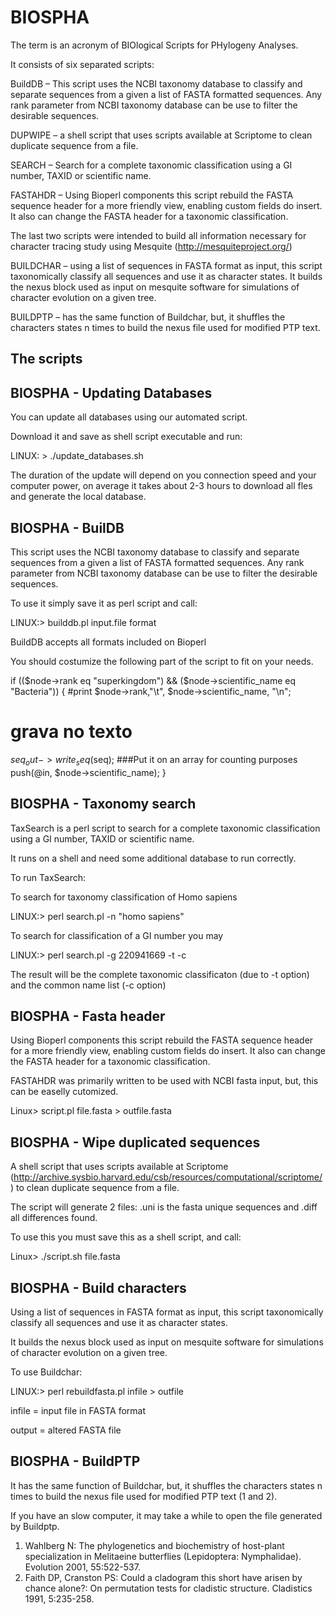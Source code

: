 ﻿# BIOSPHA

The term is an acronym of BIOlogical Scripts for PHylogeny Analyses.

It consists of six separated scripts:

BuildDB – This script uses the NCBI taxonomy database to classify and separate sequences from a given a list of FASTA formatted sequences. Any rank parameter from NCBI taxonomy database can be use to filter the desirable sequences.

DUPWIPE – a shell script that uses scripts available at Scriptome to clean duplicate sequence from a file.

SEARCH – Search for a complete taxonomic classification using a GI number, TAXID or scientific name.

FASTAHDR – Using Bioperl components this script rebuild the FASTA sequence header for a more friendly view, enabling custom fields do insert. It also can change the FASTA header for a taxonomic classification.

The last two scripts were intended to build all information necessary for character tracing study using Mesquite (http://mesquiteproject.org/)

BUILDCHAR – using a list of sequences in FASTA format as input, this script taxonomically classify all sequences and use it as character states. It builds the nexus block used as input on mesquite software for simulations of character evolution on a given tree.

BUILDPTP – has the same function of Buildchar, but, it shuffles the characters states n times to build the nexus file used for modified PTP text.

## The scripts

## BIOSPHA - Updating Databases

You can update all databases using our automated script.

Download it and save as shell script executable and run:

LINUX: > ./update_databases.sh

The duration of the update will depend on you connection speed and your computer power, on average it takes about 2-3 hours to download all fles and generate the local database.

## BIOSPHA - BuilDB

This script uses the NCBI taxonomy database to classify and separate sequences from a given a list of FASTA formatted sequences.
Any rank parameter from NCBI taxonomy database can be use to filter the desirable sequences.

To use it simply save it as perl script and call:

LINUX:> builddb.pl input.file format

BuildDB accepts all formats included on Bioperl

You should costumize the following part of the script to fit on your needs.

if (($node->rank eq "superkingdom") && ($node->scientific_name eq "Bacteria"))
{
#print $node->rank,"\t", $node->scientific_name, "\n";
# grava no texto
$seq_out->write_seq($seq);
###Put it on an array for counting purposes
push(@in, $node->scientific_name);
} 

## BIOSPHA - Taxonomy search
TaxSearch is a perl script to search for a complete taxonomic classification using a GI number, TAXID or scientific name.

It runs on a shell and need some additional database to run correctly.


To run TaxSearch:

To search for taxonomy classification of Homo sapiens

LINUX:> perl search.pl -n "homo sapiens"

To search for classification of a GI number you may

LINUX:> perl search.pl -g 220941669 -t -c

The result will be the complete taxonomic classificaton (due to -t option) and the common name list (-c option)

## BIOSPHA - Fasta header
Using Bioperl components this script rebuild the FASTA sequence header for a more friendly view, enabling custom fields do insert. It also can change the FASTA header for a taxonomic classification.

FASTAHDR was primarily written to be used with NCBI fasta input, but, this can be easelly cutomized.

Linux> script.pl file.fasta > outfile.fasta

## BIOSPHA - Wipe duplicated sequences

A shell script that uses scripts available at Scriptome (http://archive.sysbio.harvard.edu/csb/resources/computational/scriptome/) to clean duplicate sequence from a file.

The script will generate 2 files: .uni is the fasta unique sequences and .diff all differences found.

To use this you must save this as a shell script, and call:

Linux> ./script.sh file.fasta

## BIOSPHA - Build characters

Using a list of sequences in FASTA format as input, this script taxonomically classify all sequences and use it as character states.

It builds the nexus block used as input on mesquite software for simulations of character evolution on a given tree.

To use Buildchar:

LINUX:> perl rebuildfasta.pl infile > outfile

infile = input file in FASTA format

output = altered FASTA file

## BIOSPHA - BuildPTP
It has the same function of Buildchar, but, it shuffles the characters states n times to build the nexus file used for modified PTP text (1 and 2).

If you have an slow computer, it may take a while to open the file generated by Buildptp.

1. Wahlberg N: The phylogenetics and biochemistry of host-plant specialization in Melitaeine butterflies (Lepidoptera: Nymphalidae). Evolution 2001, 55:522-537.
2. Faith DP, Cranston PS: Could a cladogram this short have arisen by chance alone?: On permutation tests for cladistic structure. Cladistics 1991, 5:235-258.

